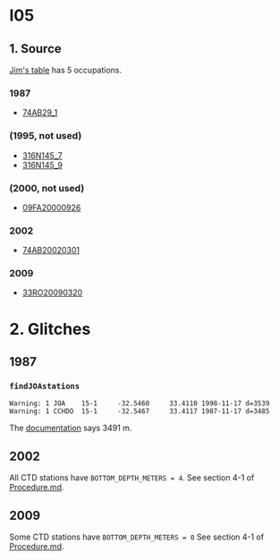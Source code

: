 # I05
## 1. Source
[Jim's table](https://github.com/kkats/WOCE-GO-SHIP-clean-sections/blob/master/Data%20Project%20Section%20List.xlsx) has 5 occupations.

### 1987
+ [74AB29_1](https://cchdo.ucsd.edu/cruise/74AB29_1)

### (1995, not used)
+ [316N145_7](https://cchdo.ucsd.edu/cruise/306N145_7)
+ [316N145_9](https://cchdo.ucsd.edu/cruise/306N145_9)

### (2000, not used)
+ [09FA20000926](https://cchdo.ucsd.edu/cruise/09FA20000926)

### 2002
+ [74AB20020301](https://cchdo.ucsd.edu/cruise/74AB20020301)

### 2009
+ [33RO20090320](https://cchdo.ucsd.edu/cruise/33RO20090320)

# 2. Glitches

## 1987
### `findJOAstations`
~~~
Warning: 1 JOA    15-1     -32.5460     33.4110 1998-11-17 d=3539
Warning: 1 CCHDO  15-1     -32.5467     33.4117 1987-11-17 d=3485
~~~
The [documentation](https://cchdo.ucsd.edu/data/2179/i05pdo.txt) says 3491 m.

## 2002
All CTD stations have `BOTTOM_DEPTH_METERS = 4`.
See section 4-1 of [Procedure.md](https://github.com/kkats/WOCE-GO-SHIP-clean-sections/blob/master/Procedure.md).

## 2009
Some CTD stations have `BOTTOM_DEPTH_METERS = 0`
See section 4-1 of [Procedure.md](https://github.com/kkats/WOCE-GO-SHIP-clean-sections/blob/master/Procedure.md).
